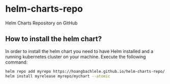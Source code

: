 # helm-charts-repo

Helm Charts Repository on GitHub

## How to install the helm chart?

In order to install the helm chart you need to have Helm installed and a running kubernetes cluster on your machine. Execute the following command:

```sh
helm repo add myrepo https://hoangbachlele.github.io/helm-charts-repo/
helm install myrelease myrepo/mychart --atomic
```
